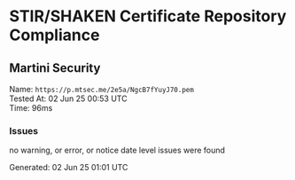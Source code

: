 # STIR/SHAKEN Certificate Repository Compliance

## Martini Security

Name: `https://p.mtsec.me/2e5a/NgcB7fYuyJ70.pem`\
Tested At: 02 Jun 25 00:53 UTC\
Time: 96ms

### Issues

no warning, or error, or notice date level issues were found

Generated: 02 Jun 25 01:01 UTC